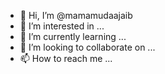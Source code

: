 - 👋 Hi, I’m @mamamudaajaib
- 👀 I’m interested in ...
- 🌱 I’m currently learning ...
- 💞️ I’m looking to collaborate on ...
- 📫 How to reach me ...

<!---
mamamudaajaib/mamamudaajaib is a ✨ special ✨ repository because its `README.md` (this file) appears on your GitHub profile.
You can click the Preview link to take a look at your changes.
--->
